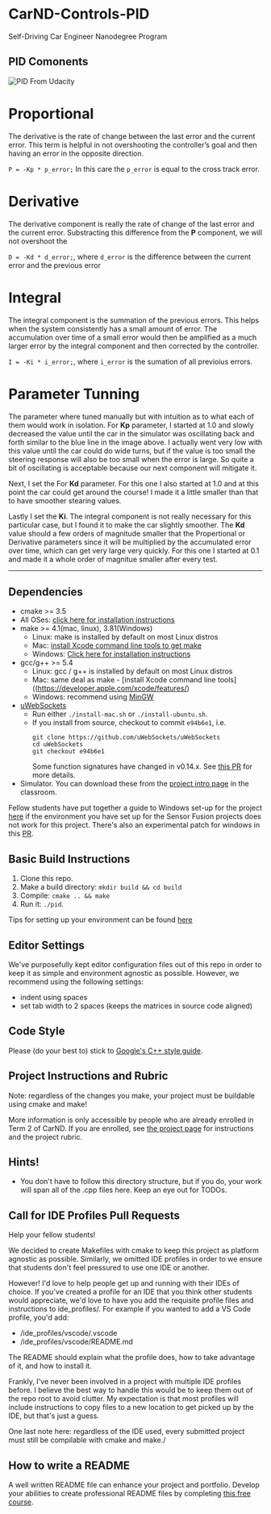 # CarND-Controls-PID
Self-Driving Car Engineer Nanodegree Program

## PID Comonents

![PID](https://classroom.udacity.com/nanodegrees/nd013/parts/01a340a5-39b5-4202-9f89-d96de8cf17be/modules/3e2b027e-1822-4638-a58a-def1e64258a8/lessons/48c5e9c4-f72b-4c7c-8375-ea4eda220e39/concepts/db31b93d-6741-4e5c-b63c-fa6dd5c170ff#)
From Udacity

# Proportional

 The derivative is the rate of change between the last error and the current error. This term is helpful in not overshooting the controller’s goal and then having an error in the opposite direction. 

`P = -Kp * p_error;` In this care the `p_error` is equal to the cross track error.


# Derivative

The derivative component is really the rate of change of the last error and the current error. Substracting this difference from the <b>P</b> component, we will not overshoot the 

`D = -Kd * d_error;`, where `d_error` is the difference between the current error and the previous error


# Integral

The integral component is the summation of the previous errors. This helps when the system consistently has a small amount of error. The accumulation over time of a small error would then be amplified as a much larger error by the integral component and then corrected by the controller.

`I = -Ki * i_error;`, where `i_error` is the sumation of all previoius errors.

# Parameter Tunning

The parameter where tuned manually but with intuition as to what each of them would work in isolation.
For <b>Kp</b> parameter, I started at 1.0 and slowly decreased the value until the car in the simulator was oscillating back and forth similar to the blue line in the image above. I actually went very low with this value until the car could do wide turns, but if the value is too small the steering response will also be too small when the error is large. So quite a bit of oscillating is acceptable because our next component will mitigate it.

Next, I set the For <b>Kd</b> parameter. For this one I also started at 1.0 and at this point the car could get around the course! I made it a little smaller than that to have smoother stearing values.

Lastly I set the <b>Ki</b>. The integral component is not really necessary for this particular case, but I found it to make the car slightly smoother. The <b>Kd</b> value should a few orders of magnitude smaller that the Propertional or Derivative parameters since it will be multiplied by the accumulated error over time, which can get very large very quickly. For this one I started at 0.1 and made it a whole order of magnitue smaller after every test.


---

## Dependencies

* cmake >= 3.5
 * All OSes: [click here for installation instructions](https://cmake.org/install/)
* make >= 4.1(mac, linux), 3.81(Windows)
  * Linux: make is installed by default on most Linux distros
  * Mac: [install Xcode command line tools to get make](https://developer.apple.com/xcode/features/)
  * Windows: [Click here for installation instructions](http://gnuwin32.sourceforge.net/packages/make.htm)
* gcc/g++ >= 5.4
  * Linux: gcc / g++ is installed by default on most Linux distros
  * Mac: same deal as make - [install Xcode command line tools]((https://developer.apple.com/xcode/features/)
  * Windows: recommend using [MinGW](http://www.mingw.org/)
* [uWebSockets](https://github.com/uWebSockets/uWebSockets)
  * Run either `./install-mac.sh` or `./install-ubuntu.sh`.
  * If you install from source, checkout to commit `e94b6e1`, i.e.
    ```
    git clone https://github.com/uWebSockets/uWebSockets 
    cd uWebSockets
    git checkout e94b6e1
    ```
    Some function signatures have changed in v0.14.x. See [this PR](https://github.com/udacity/CarND-MPC-Project/pull/3) for more details.
* Simulator. You can download these from the [project intro page](https://github.com/udacity/self-driving-car-sim/releases) in the classroom.

Fellow students have put together a guide to Windows set-up for the project [here](https://s3-us-west-1.amazonaws.com/udacity-selfdrivingcar/files/Kidnapped_Vehicle_Windows_Setup.pdf) if the environment you have set up for the Sensor Fusion projects does not work for this project. There's also an experimental patch for windows in this [PR](https://github.com/udacity/CarND-PID-Control-Project/pull/3).

## Basic Build Instructions

1. Clone this repo.
2. Make a build directory: `mkdir build && cd build`
3. Compile: `cmake .. && make`
4. Run it: `./pid`. 

Tips for setting up your environment can be found [here](https://classroom.udacity.com/nanodegrees/nd013/parts/40f38239-66b6-46ec-ae68-03afd8a601c8/modules/0949fca6-b379-42af-a919-ee50aa304e6a/lessons/f758c44c-5e40-4e01-93b5-1a82aa4e044f/concepts/23d376c7-0195-4276-bdf0-e02f1f3c665d)

## Editor Settings

We've purposefully kept editor configuration files out of this repo in order to
keep it as simple and environment agnostic as possible. However, we recommend
using the following settings:

* indent using spaces
* set tab width to 2 spaces (keeps the matrices in source code aligned)

## Code Style

Please (do your best to) stick to [Google's C++ style guide](https://google.github.io/styleguide/cppguide.html).

## Project Instructions and Rubric

Note: regardless of the changes you make, your project must be buildable using
cmake and make!

More information is only accessible by people who are already enrolled in Term 2
of CarND. If you are enrolled, see [the project page](https://classroom.udacity.com/nanodegrees/nd013/parts/40f38239-66b6-46ec-ae68-03afd8a601c8/modules/f1820894-8322-4bb3-81aa-b26b3c6dcbaf/lessons/e8235395-22dd-4b87-88e0-d108c5e5bbf4/concepts/6a4d8d42-6a04-4aa6-b284-1697c0fd6562)
for instructions and the project rubric.

## Hints!

* You don't have to follow this directory structure, but if you do, your work
  will span all of the .cpp files here. Keep an eye out for TODOs.

## Call for IDE Profiles Pull Requests

Help your fellow students!

We decided to create Makefiles with cmake to keep this project as platform
agnostic as possible. Similarly, we omitted IDE profiles in order to we ensure
that students don't feel pressured to use one IDE or another.

However! I'd love to help people get up and running with their IDEs of choice.
If you've created a profile for an IDE that you think other students would
appreciate, we'd love to have you add the requisite profile files and
instructions to ide_profiles/. For example if you wanted to add a VS Code
profile, you'd add:

* /ide_profiles/vscode/.vscode
* /ide_profiles/vscode/README.md

The README should explain what the profile does, how to take advantage of it,
and how to install it.

Frankly, I've never been involved in a project with multiple IDE profiles
before. I believe the best way to handle this would be to keep them out of the
repo root to avoid clutter. My expectation is that most profiles will include
instructions to copy files to a new location to get picked up by the IDE, but
that's just a guess.

One last note here: regardless of the IDE used, every submitted project must
still be compilable with cmake and make./

## How to write a README
A well written README file can enhance your project and portfolio.  Develop your abilities to create professional README files by completing [this free course](https://www.udacity.com/course/writing-readmes--ud777).

